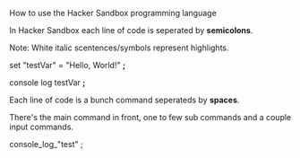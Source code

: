 How to use the Hacker Sandbox programming language

In Hacker Sandbox each line of code is seperated by **semicolons**.

Note: White italic scentences/symbols represent highlights.

set "testVar" = "Hello, World!" **;**

console log testVar **;**

Each line of code is a bunch command seperateds by **spaces**.

There's the main command in front, one to few sub commands and a couple input commands.

console_log_"test" ;
